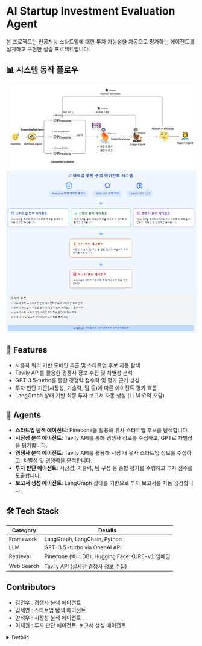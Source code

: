 # AI Startup Investment Evaluation Agent
본 프로젝트는 인공지능 스타트업에 대한 투자 가능성을 자동으로 평가하는 에이전트를 설계하고 구현한 실습 프로젝트입니다.


## 📊 시스템 동작 플로우

<img src="../flowchart.png"/>
<img src="../image.png"/>

## 🚀 Features

- 사용자 쿼리 기반 도메인 추출 및 스타트업 후보 자동 탐색
- Tavily API를 활용한 경쟁사 정보 수집 및 차별성 분석
- GPT-3.5-turbo를 통한 경쟁력 점수화 및 평가 근거 생성
- 투자 판단 기준(시장성, 기술력, 팀 등)에 따른 에이전트 평가 흐름
- LangGraph 상태 기반 최종 투자 보고서 자동 생성 (LLM 요약 포함)

## 🤖 Agents

- **스타트업 탐색 에이전트**: Pinecone을 활용해 유사 스타트업 후보를 탐색합니다.
- **시장성 분석 에이전트**: Tavily API를 통해 경쟁사 정보를 수집하고, GPT로 차별성을 평가합니다.
- **경쟁사 분석 에이전트**: Tavily API를 활용해 시장 내 유사 스타트업 정보를 수집하고, 차별성 및 경쟁력을 분석합니다.
- **투자 판단 에이전트**: 시장성, 기술력, 팀 구성 등 종합 평가를 수행하고 투자 점수를 도출합니다.
- **보고서 생성 에이전트**: LangGraph 상태를 기반으로 투자 보고서를 자동 생성합니다.

## 🛠️ Tech Stack

| Category   | Details                                      |
|------------|----------------------------------------------|
| Framework  | LangGraph, LangChain, Python                 |
| LLM        | GPT-3.5-turbo via OpenAI API                 |
| Retrieval  | Pinecone (벡터 DB), Hugging Face KURE-v1 임베딩 |
| Web Search | Tavily API (실시간 경쟁사 정보 수집)         |


## Contributors 
- 김건우 : 경쟁사 분석 에이전트
- 김세연 : 스타트업 탐색 에이전트
- 양석우 : 시장성 분석 에이전트
- 이재원 : 투자 판단 에이전트, 보고서 생성 에이전트

<details> 
project/
├── main.py                  # LangGraph 전체 실행 로직
├── run_main.py              # .env 불러와 main 실행하는 진입점
├── .env                     # API 키 등 환경 변수 설정 파일
├── requirements.txt         # 프로젝트 의존성 목록

├── state_definitions.py     # 전체 평가 상태(GraphState) 정의

├── agents/                  # 에이전트 모듈 모음
│   ├── __init__.py
│   ├── startup_explorer.py     # 스타트업 탐색 에이전트 (김세연)
│   ├── market_researcher.py    # 시장성 분석 에이전트 (양석우)
│   ├── competitor_analyzer.py  # 경쟁사 분석 에이전트 (김건우)
│   ├── investment_judge.py     # 투자 판단 에이전트 (이재원)
│   └── pdf_generator.py        # 보고서 생성 에이전트 (이재원)

├── investment_report.pdf    # 최종 생성되는 투자 보고서 (예시)
└── README.md                # 프로젝트 설명서
</details>
